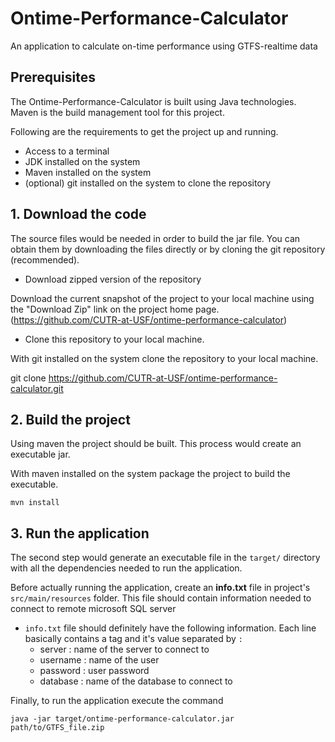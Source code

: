 # Ontime-Performance-Calculator
An application to calculate on-time performance using GTFS-realtime data
## Prerequisites

The Ontime-Performance-Calculator is built using Java technologies. Maven is the build management tool for this project. 

Following are the requirements to get the project up and running.

* Access to a terminal
* JDK installed on the system
* Maven installed on the system
* (optional) git installed on the system to clone the repository

## 1. Download the code

The source files would be needed in order to build the jar file. You can obtain them by downloading the files directly or by cloning the git repository (recommended).

  - Download zipped version of the repository

Download the current snapshot of the project to your local machine using the "Download Zip" link on the project home page. (https://github.com/CUTR-at-USF/ontime-performance-calculator)

  - Clone this repository to your local machine.

With git installed on the system clone the repository to your local machine.

git clone https://github.com/CUTR-at-USF/ontime-performance-calculator.git

## 2. Build the project

Using maven the project should be built. This process would create an executable jar.

With maven installed on the system package the project to build the executable.

`mvn install`

## 3. Run the application

The second step would generate an executable file in the `target/` directory with all the dependencies needed to run the application.

Before actually running the application, create an **info.txt** file in project's `src/main/resources` folder. This file should contain information needed to connect to remote microsoft SQL server
  - `info.txt` file should definitely have the following information. Each line basically contains a tag and it's value separated by `:` 
    * server : name of the server to connect to
    * username : name of the user
    * password : user password
    * database : name of the database to connect to
  
Finally, to run the application execute the command

`java -jar target/ontime-performance-calculator.jar path/to/GTFS_file.zip`
